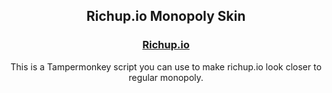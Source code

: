 <div align="center">
  
  ## Richup.io Monopoly Skin

  ### [Richup.io](https://richup.io/)

  This is a Tampermonkey script you can use to make richup.io look closer to regular monopoly.
</div>
